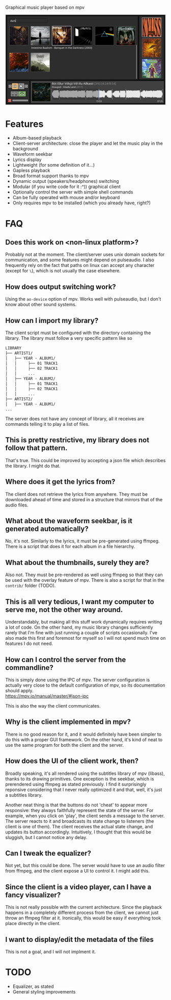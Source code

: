 Graphical music player based on mpv

![mmp-screenshot](mmp-screenshot.jpg)

# Features

- Album-based playback
- Client-server architecture: close the player and let the music play in the background
- Waveform seekbar
- Lyrics display
- Lightweight (for some definition of it...)
- Gapless playback
- Broad format support thanks to mpv
- Dynamic output (speakers/headphones) switching
- Modular (if you write code for it :^)) graphical client
- Optionally control the server with simple shell commands
- Can be fully operated with mouse and/or keyboard
- Only requires mpv to be installed (which you already have, right?)

# FAQ

## Does this work on \<non-linux platform\>?

Probably not at the moment. The client/server uses unix domain sockets for communication, and some features might depend on pulseaudio. I also frequently rely on the fact that paths on linux can accept any character (except for `\`), which is not usually the case elsewhere.

## How does output switching work?

Using the `ao-device` option of mpv. Works well with pulseaudio, but I don't know about other sound systems.

## How can I import my library?

The client script must be configured with the directory containing the library. The library must follow a very specific pattern like so
```
LIBRARY
├── ARTIST1/
│   ├── YEAR - ALBUM1/
│   │     ├── 01 TRACK1
│   │     ├── 02 TRACK1
│   │     ...
│   ├── YEAR - ALBUM2/
│   │     ├── 01 TRACK1
│   │     ├── 02 TRACK1
│   │     ...
├── ARTIST2/
│   ├── YEAR - ALBUM1/
...
```

The server does not have any concept of library, all it receives are commands telling it to play a list of files.

## This is pretty restrictive, my library does not follow that pattern.

That's true. This could be improved by accepting a json file which describes the library. I might do that.

## Where does it get the lyrics from?

The client does not retrieve the lyrics from anywhere. They must be downloaded ahead of time and stored in a structure that mirrors that of the audio files.

## What about the waveform seekbar, is it generated automatically?

No, it's not. Similarly to the lyrics, it must be pre-generated using ffmpeg. There is a script that does it for each album in a file hierarchy.

## What about the thumbnails, surely they are?

Also not. They must be pre-rendered as well using ffmpeg so that they can be used with the overlay feature of mpv. There is also a script for that in the `contrib/` folder (TODO).

## This is all very tedious, I want my computer to serve me, not the other way around.

Understandably, but making all this stuff work dynamically requires writing a lot of code. On the other hand, my music library changes sufficiently rarely that I'm fine with just running a couple of scripts occasionally. I've also made this first and foremost for myself so I will not spend much time on features I do not need.

## How can I control the server from the commandline?

This is simply done using the IPC of mpv. The server configuration is actually very close to the default configuration of mpv, so its documentation should apply.  
https://mpv.io/manual/master/#json-ipc

This is also the way the client communicates.

## Why is the client implemented in mpv?

There is no good reason for it, and it would definitely have been simpler to do this with a proper GUI framework. On the other hand, it's kind of neat to use the same program for both the client and the server.

## How does the UI of the client work, then?

Broadly speaking, it's all rendered using the subtitles library of mpv (libass), thanks to its drawing primitives. One exception is the seekbar, which is prerendered using ffmpeg as stated previously. I find it surprisingly reponsive considering that I never really optimized it and that, well, it's just a subtitles library.

Another neat thing is that the buttons do not 'cheat' to appear more responsive: they always faithfully represent the state of the server. For example, when you click on 'play', the client sends a message to the server. The server reacts to it and broadcasts its state change to listeners (the client is one of them). The client receives the actual state change, and updates its button accordingly. Intuitively, I thought that this would be sluggish, but I cannot notice any delay.

## Can I tweak the equalizer?

Not yet, but this could be done. The server would have to use an audio filter from ffmpeg, and the client expose a UI to control it. I might add this.

## Since the client is a video player, can I have a fancy visualizer?

This is not really possible with the current architecture. Since the playback happens in a completely different process from the client, we cannot just throw an ffmpeg filter at it. Ironically, this would be easy if everything took place directly in the client.

## I want to display/edit the metadata of the files

This is not a goal, and I will not implment it.

# TODO

- Equalizer, as stated
- General styling improvements
